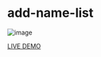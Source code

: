 # add-name-list
![image](https://github.com/JonathanManzanoDiaz/add-name-list/assets/43423216/9ad9e024-ece1-476a-9298-6d6c9be92cff)

[LIVE DEMO](https://jonathanmanzanodiaz.github.io/add-name-list/)

